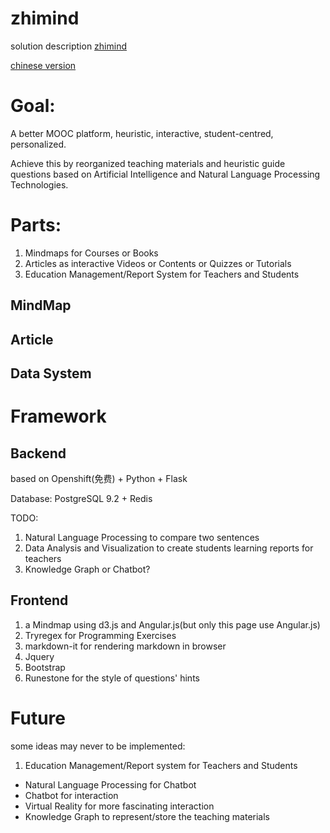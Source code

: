 # zhimind

solution description [zhimind](http://blog.zhimind.com/zhimind-entire-solution-english.html)

[chinese version](https://github.com/sndnyang/zhimind/blob/master/README_zh.md)

# Goal:

A better MOOC platform, heuristic, interactive, student-centred, personalized.

Achieve this by reorganized teaching materials and heuristic guide questions based on Artificial Intelligence and Natural Language Processing Technologies.

# Parts:

1. Mindmaps for Courses or Books
2. Articles as interactive Videos or Contents or Quizzes or Tutorials
3. Education Management/Report System for Teachers and Students

## MindMap

## Article

## Data System


# Framework

## Backend

based on Openshift(免费) + Python + Flask

Database: PostgreSQL 9.2 + Redis

TODO:

1. Natural Language Processing to compare two sentences
2. Data Analysis and Visualization to create students learning reports for teachers
3. Knowledge Graph or Chatbot?

## Frontend

1. a Mindmap using d3.js and Angular.js(but only this page use Angular.js)
2. Tryregex for Programming Exercises
3. markdown-it for rendering markdown in browser
4. Jquery
5. Bootstrap
6. Runestone for the style of questions' hints

# Future

some ideas may never to be implemented:

1. Education Management/Report system for Teachers and Students
-  Natural Language Processing for Chatbot
-  Chatbot for interaction
-  Virtual Reality for more fascinating interaction
-  Knowledge Graph to represent/store the teaching materials

